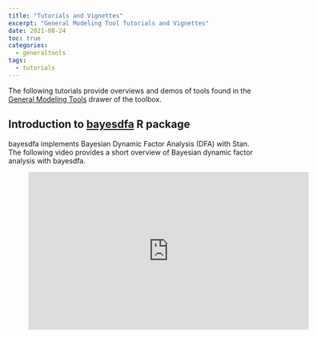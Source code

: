 ```yaml
---
title: "Tutorials and Vignettes"
excerpt: "General Modeling Tool Tutorials and Vignettes"
date: 2021-08-24
toc: true
categories:
  - generaltools
tags:
  - tutorials
---
```


The following tutorials provide overviews and demos of tools found in the [General Modeling Tools](https://nmfs-general-modeling-tools.github.io/) drawer of the toolbox. 

## Introduction to [bayesdfa](https://fate-ewi.github.io/bayesdfa/) R package

bayesdfa implements Bayesian Dynamic Factor Analysis (DFA) with Stan. The following video provides a short overview of Bayesian dynamic factor analysis with bayesdfa.

<figure class="video_container">
  <iframe width="560" height="315" src="https://www.youtube.com/embed/yTX7D8_Ad8g" frameborder="0" allowfullscreen="true"> </iframe>
</figure>

